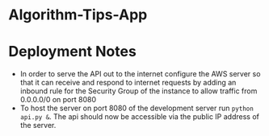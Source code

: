 # Algorithm-Tips-App

# Deployment Notes
- In order to serve the API out to the internet configure the AWS server so that it can receive and respond to internet requests by adding an inbound rule for the Security Group of the instance to allow traffic from 0.0.0.0/0 on port 8080
- To host the server on port 8080 of the development server run `python api.py &`. The api should now be accessible via the public IP address of the server. 